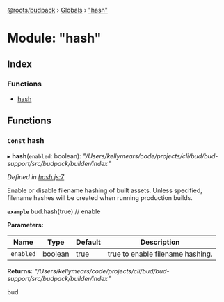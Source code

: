 [@roots/budpack](../README.md) › [Globals](../globals.md) › ["hash"](_hash_.md)

# Module: "hash"

## Index

### Functions

* [hash](_hash_.md#const-hash)

## Functions

### `Const` hash

▸ **hash**(`enabled`: boolean): *"/Users/kellymears/code/projects/cli/bud/bud-support/src/budpack/builder/index"*

*Defined in [hash.js:7](https://github.com/roots/bud-support/blob/5f43850/src/budpack/builder/api/hash.js#L7)*

Enable or disable filename hashing of built assets. Unless specified, filename hashes will be created when running production builds.

**`example`** bud.hash(true) // enable

**Parameters:**

Name | Type | Default | Description |
------ | ------ | ------ | ------ |
`enabled` | boolean | true | true to enable filename hashing. |

**Returns:** *"/Users/kellymears/code/projects/cli/bud/bud-support/src/budpack/builder/index"*

bud
